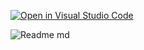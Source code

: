 [![Open in Visual Studio Code](https://classroom.github.com/assets/open-in-vscode-718a45dd9cf7e7f842a935f5ebbe5719a5e09af4491e668f4dbf3b35d5cca122.svg)](https://classroom.github.com/online_ide?assignment_repo_id=11297688&assignment_repo_type=AssignmentRepo)

![Readme md](https://github.com/ISPC-TST-ARQUITECTURA-Y-CONECTIVIDAD/GPS-TRACKER-PROYECT-FINAL/assets/108839778/2b248ac9-6acf-4371-8672-a507b83f9d0e)
